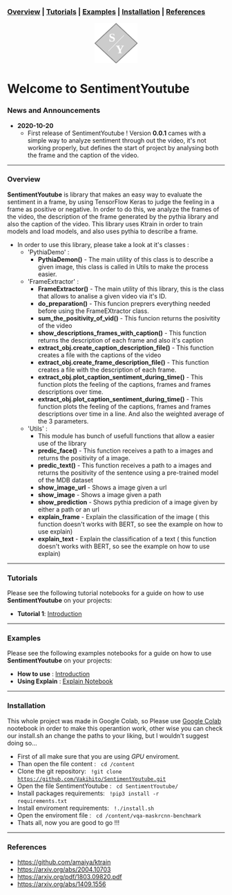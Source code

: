 

### [Overview](#overview) | [Tutorials](#tutorials) | [Examples](#examples)  | [Installation](#installation) | [References](#references) 

<p align="center">
<img src="https://github.com/Vakihito/SentimentYoutube/blob/main/darkLogo.png?raw=true" width="100"/>
</p>


# Welcome to SentimentYoutube

### News and Announcements
- **2020-10-20**
    - First release of SentimentYoutube ! Version **0.0.1** cames with a simple way to analyze sentiment through out the video, it's not working properly, but defines the start of project by analysing both the frame and the caption of the video.

----

### Overview
**SentimentYoutube** is library that makes an easy way to evaluate the sentiment in a frame, by using TensorFlow Keras to judge the feeling in a frame as positive or negative. In order to do this, we analyze the frames of the video, the description of the frame generated by the pythia library and also the caption of the video.
This library uses Ktrain in order to train models and load models, and also uses pythia to describe a frame.

- In order to use this library, please take a look at it's classes :
    - 'PythiaDemo'  :
        - **PythiaDemon()** - The main utility of this class is to describe a given image, this class is called in Utils to make the process easier. 
    - 'FrameExtractor' :
        - **FrameExtractor()** - The main utility of this library, this is the class that allows to analise a given video via it's ID.
        - **do_preparation()** - This funcion preprers everything needed before using the FrameEXtractor class. 
        - **sum_the_positivity_of_vid()** - This funcion returns the posivitity of the video
        - **show_descriptions_frames_with_caption()** - This function returns the description of each frame and also it's caption
        - **extract_obj.create_caption_description_file()** - This function creates a file with the captions of the video 
        - **extract_obj.create_frame_description_file()** - This function creates a file with the description of each frame. 
        - **extract_obj.plot_caption_sentiment_during_time()** - This function plots the feeling of the captions, frames and frames descriptions over time.
        - **extract_obj.plot_caption_sentiment_during_time()** - This function plots the feeling of the captions, frames and frames descriptions over time in a line. And also the weighted average of the 3 parameters.
    - 'Utils' :
        - This module has bunch of usefull functions that allow a easier use of the library
        - **predic_face()** - This function receives a path to a images and returns the positivity of a image.
        - **predic_text()** - This function receives a path to a images and returns the positivity of the sentence using a pre-trained model of the MDB dataset
        - **show_image_url** - Shows a image given a url
        - **show_image** - Shows a image given a path
        - **show_prediction** - Shows pythia predicion of a image given by either a path or an url
        - **explain_frame** - Explain the classification of the image ( this function doesn't works with BERT, so see the example on how to use explain)
        - **explain_text** - Explain the classification of a text ( this function doesn't works with BERT, so see the example on how to use explain)

---

### Tutorials
Please see the following tutorial notebooks for a guide on how to use **SentimentYoutube** on your projects:
    
- **Tutorial 1**: [Introduction](https://colab.research.google.com/drive/1JEmHlvQ2CFP6Zwdoi1TQyu_Fjzb7J2kW?usp=sharing)

---
### Examples
Please see the following examples notebooks for a guide on how to use **SentimentYoutube** on your projects:
    
- **How to use** : [Introduction](https://colab.research.google.com/drive/1JEmHlvQ2CFP6Zwdoi1TQyu_Fjzb7J2kW?usp=sharing)
- **Using Explain** : [Explain Notebook](https://colab.research.google.com/drive/1EWV1Qss2IxqUReJe1GO4N0AyUviZGCeZ?usp=sharing)

---

### Installation
This whole project was made in Google Colab, so Please use [Google Colab](https://colab.research.google.com/notebooks/intro.ipynb) nootebook in order to make this operantion work, other wise you can check our install.sh an change the paths to your liking, but I wouldn't suggest doing so...
- First of all make sure that you are using *GPU* enviroment.
- Than open the file content : <code> cd /content </code>
- Clone the git repository: <code> !git clone https://github.com/Vakihito/SentimentYoutube.git </code> 
- Open the file SentimentYoutube : <code> cd SentimentYoutube/ </code> 
- Install packages requirements: <code> !pip3 install -r requirements.txt </code> 
- Install enviroment requirements: <code> !./install.sh </code> 
- Open the enviroment file : <code> cd /content/vqa-maskrcnn-benchmark </code>
- Thats all, now you are good to go !!!

---

### References
- https://github.com/amaiya/ktrain
- https://arxiv.org/abs/2004.10703
- https://arxiv.org/pdf/1803.09820.pdf
- https://arxiv.org/abs/1409.1556

